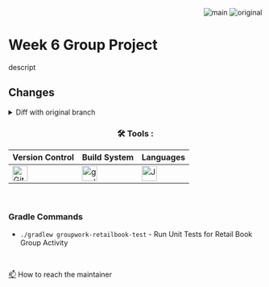 <div align="right">
 
![main](https://github.com/Kyle-Gortych-Kenzie-Group-Work-T2/Week6GroupWork/actions/workflows/EgorsBranch.yml/badge.svg) ![original](https://github.com/Kyle-Gortych-Kenzie-Group-Work-T2/Week6GroupWork/actions/workflows/original.yml/badge.svg?branch=original)

</div>

# Week 6 Group Project

descript

## Changes
<details>
<summary>Diff with original branch</summary>

<details>
<summary>blank.java</summary>
 
```diff
blank
```
</details>

</details>

<div align="center">
 
### :hammer_and_wrench: Tools :

| Version Control | Build System | Languages |
| --------------- | ------------ | --------- |
| <img src="https://img.shields.io/badge/Git-white?style=plastic&logo=git&logoColor=red" title="Git" alt="Git" height="30"/> | <img src="https://img.shields.io/badge/Gradle-white?style=plastic&logo=gradle&logoColor=black" title="gradle" alt="gradle" height="30"/> | <img src="https://custom-icon-badges.demolab.com/badge/Java-white.svg?&sytle=plastic&logo=java" title="Java" alt="Java" height="30"/> |
</div>
<br>


### Gradle Commands 

* `./gradlew groupwork-retailbook-test` - Run Unit Tests for Retail Book Group Activity
<br>

<a href="your-gmail-link?">:mailbox:</a> How to reach the maintainer
